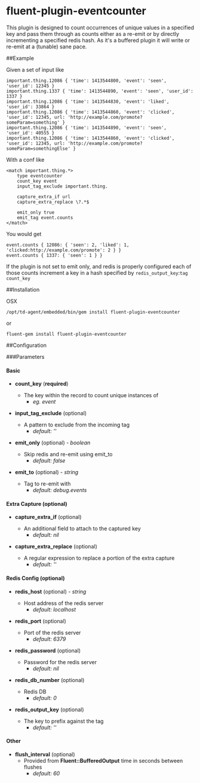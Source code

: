 fluent-plugin-eventcounter
==========================

This plugin is designed to count occurrences of unique values in a specified key and pass them through as counts either as a re-emit or by directly incrementing a specified redis hash. As it's a buffered plugin it will write or re-emit at a (tunable) sane pace.

##Example

Given a set of input like

```
important.thing.12086 { 'time': 1413544800, 'event': 'seen', 'user_id': 12345 }
important.thing.1337 { 'time': 1413544890, 'event': 'seen', 'user_id': 1337 }
important.thing.12086 { 'time': 1413544830, 'event': 'liked', 'user_id': 33864 }
important.thing.12086 { 'time': 1413544860, 'event': 'clicked', 'user_id': 12345, url: 'http://example.com/promote?someParam=something' }
important.thing.12086 { 'time': 1413544890, 'event': 'seen', 'user_id': 40555 }
important.thing.12086 { 'time': 1413544860, 'event': 'clicked', 'user_id': 12345, url: 'http://example.com/promote?someParam=somethingElse' }
```

With a conf like

```
<match important.thing.*>
    type eventcounter
    count_key event
    input_tag_exclude important.thing.

    capture_extra_if url
    capture_extra_replace \?.*$

    emit_only true
    emit_tag event.counts
</match>
```

You would get

```
event.counts { 12086: { 'seen': 2, 'liked': 1, 'clicked:http://example.com/promote': 2 } }
event.counts { 1337: { 'seen': 1 } }
```

If the plugin is not set to emit only, and redis is properly configured each of those counts increment a key in a hash specified by `redis_output_key`:`tag` `count_key`

##Installation

OSX

    /opt/td-agent/embedded/bin/gem install fluent-plugin-eventcounter

or

    fluent-gem install fluent-plugin-eventcounter


##Configuration

###Parameters

#### Basic

- **count_key** (**required**)
    - The key within the record to count unique instances of 
        - *eg. event*

- **input_tag_exclude** (optional)
    - A pattern to exclude from the incoming tag 
        - *default: ''*

- **emit_only** (optional) - *boolean*
    - Skip redis and re-emit using emit_to 
        - *default: false*
    
- **emit_to** (optional) - *string*
    - Tag to re-emit with 
        - *default: debug.events*

#### Extra Capture (optional)

- **capture_extra_if** (optional)
    - An additional field to attach to the captured key 
        - *default: nil*
    
- **capture_extra_replace** (optional)
    - A regular expression to replace a portion of the extra capture 
        - *default: ''*

#### Redis Config (optional)
    
- **redis_host** (optional) - *string*
    - Host address of the redis server 
        - *default: localhost*
    
- **redis_port** (optional)
    - Port of the redis server 
        - *default: 6379*
    
- **redis_password** (optional)
    - Password for the redis server 
        - *default: nil*
    
- **redis_db_number** (optional)
    - Redis DB 
        - *default: 0*

- **redis_output_key** (optional)
    - The key to prefix against the tag 
        - *default: ''*

#### Other

- **flush_interval** (optional)
    - Provided from **Fluent::BufferedOutput** time in seconds between flushes 
        - *default: 60*


  
